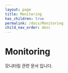 ```yaml
---
layout: page
title: Monitoring
has_children: true
permalink: /docs/Monitoring
child_nav_order: desc
---
```


# Monitoring
모니터링 관련 문서 입니다.
